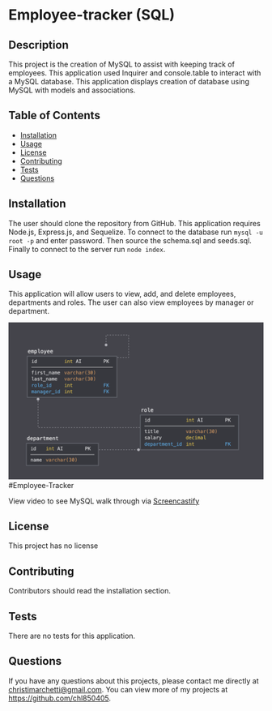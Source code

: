 # Employee-tracker (SQL)

## Description 
This project is the creation of MySQL to assist with keeping track of employees. This application used Inquirer and console.table to interact with a MySQL database. This application displays creation of database using MySQL with models and associations. 

## Table of Contents
* [Installation](#installation)
* [Usage](#usage)
* [License](#license)
* [Contributing](#contributing)
* [Tests](#tests)
* [Questions](#questions)

## Installation 
The user should clone the repository from GitHub. This application requires Node.js, Express.js, and Sequelize. To connect to the database run `mysql -u root -p` and enter password. Then source the schema.sql and seeds.sql. Finally to connect to the server run `node index`. 

## Usage 
This application will allow users to view, add, and delete employees, departments and roles. The user can also view employees by manager or department.

![the mockup](./images/employee-tracker.png)#Employee-Tracker

View video to see MySQL walk through via [Screencastify](https://drive.google.com/file/d/1c9rxUB9DxJ4mWzRbEQmWJuaRkWyJ850i/view)<br>

## License 
This project has no license

## Contributing 
Contributors should read the installation section. 

## Tests
There are no tests for this application. 

## Questions
If you have any questions about this projects, please contact me directly at christimarchetti@gmail.com. You can view more of my projects at https://github.com/chl850405.

